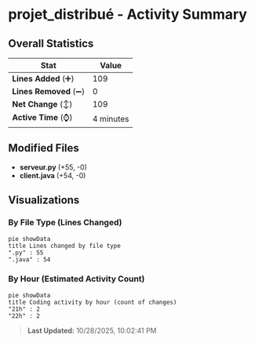 # projet_distribué - Activity Summary 

## Overall Statistics

| Stat                   | Value                                                             |
| ---------------------- | ----------------------------------------------------------------- |
| **Lines Added** (➕)   | 109                                          |
| **Lines Removed** (➖) | 0                                        |
| **Net Change** (↕)    | 109                |
| **Active Time** (⌚)   | 4 minutes |


## Modified Files
- **serveur.py** (+55, -0)
- **client.java** (+54, -0)

## Visualizations

### By File Type (Lines Changed)

```mermaid
pie showData
title Lines changed by file type
".py" : 55
".java" : 54
```

### By Hour (Estimated Activity Count)

```mermaid
pie showData
title Coding activity by hour (count of changes)
"21h" : 2
"22h" : 2
```


> **Last Updated:** 10/28/2025, 10:02:41 PM